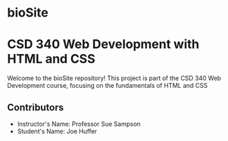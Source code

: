 # bioSite
# CSD 340 Web Development with HTML and CSS

Welcome to the bioSite repository! This project is part of the CSD 340 Web Development course, focusing on the fundamentals of HTML and CSS

## Contributors
    
- Instructor's Name: Professor Sue Sampson
- Student's Name: Joe Huffer